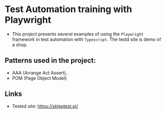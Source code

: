 # Test Automation training with Playwright

- This project presents several examples of using the `Playwright` framework in test automation with `Typescript`. The testd site is demo of a shop.

## Patterns used in the project:

- AAA (Arrange Act Assert),
- POM (Page Object Model)

## Links

- Tested site: https://skleptest.pl/
